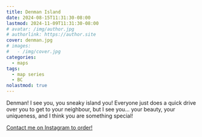 ```yaml
---
title: Denman Island
date: 2024-08-15T11:31:30-08:00
lastmod: 2024-11-09T11:31:30-08:00
# avatar: /img/author.jpg
# authorlink: https://author.site
cover: denman.jpg
# images:
#   - /img/cover.jpg
categories:
  - maps
tags:
  - map series
  - BC
nolastmod: true
---
```


Denman! I see you, you sneaky island you! Everyone just does a quick drive over you to get to your neighbour, but I see you... your beauty, your uniqueness, and I think you are something special!

<!--more-->

[Contact me on Instagram to order!](https://www.instagram.com/p/C-tBDymyxAN/)

